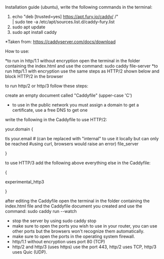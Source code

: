 Installation guide (ubuntu), write the following commands in the terminal:
1.	echo "deb [trusted=yes] https://apt.fury.io/caddy/ /" \
    | sudo tee -a /etc/apt/sources.list.d/caddy-fury.list
2.	sudo apt update
3.	sudo apt install caddy

*Taken from: https://caddyserver.com/docs/download

How to use:

*to run in http/1.1 without encryption open the terminal in the folder containing the index.html and use the command: sudo caddy file-server
*to run http/1.1 with encryption use the same steps as HTTP/2 shown below and block HTTP/2 in the browser

to run http/2 or http/3 follow these steps:

create an empty document called "Caddyfile" (upper-case 'C')

* to use in the public network you must assign a domain to get a certificate, use a free DNS to get one

write the following in the Caddyfile to use HTTP/2:

your.domain { 

   tls your.email # (can be replaced with "internal" to use it locally but can only be reached #using curl, browsers would raise an error)
   file_server
	
}

to use HTTP/3 add the following above everything else in the Caddyfile:

{

   experimental_http3
	
}

after editing the Caddyfile open the terminal in the folder containing the index.html file and the Caddyfile document you created and use the command: sudo caddy run --watch
* stop the server by using sudo caddy stop
* make sure to open the ports you wish to use in your router, you can use other ports but the browsers won't recognize them automatically.
* make sure to open the ports in the operating system firewall.
* http/1.1 without encryption uses port 80 (TCP)
* http/2 and http/3 (uses https) use the port 443, http/2 uses TCP, http/3 uses Quic (UDP).
